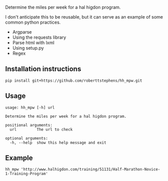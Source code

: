 Determine the miles per week for a hal higdon program.

I don't anticipate this to be reusable, but it can serve as an example of some common python practices.

 - Argparse
 - Using the requests library
 - Parse html with lxml
 - Using setup.py
 - Regex

## Installation instructions

    pip install git+https://github.com/roberttstephens/hh_mpw.git


## Usage

    usage: hh_mpw [-h] url
    
    Determine the miles per week for a hal higdon program.
    
    positional arguments:
      url         The url to check
    
    optional arguments:
      -h, --help  show this help message and exit

## Example

    hh_mpw 'http://www.halhigdon.com/training/51131/Half-Marathon-Novice-1-Training-Program'
